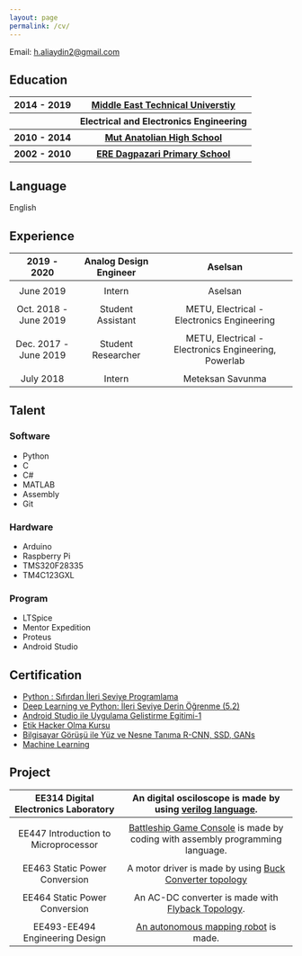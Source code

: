 ```yaml
---
layout: page
permalink: /cv/
---
```


Email: [h.aliaydin2@gmail.com](mailto:h.aliaydin2@gmail.com)

## Education

<table style="width:100%">
  <tr>
    <th>2014 - 2019 </th>
    <th><a href="https://eee.metu.edu.tr/">Middle East Technical Universtiy</a></th>
  </tr>
  <tr>
    <th></th>
    <th>Electrical and Electronics Engineering</th>
  </tr>
  <tr>
    <th>2010 - 2014</th>
    <th><a href = "http://mutanadolu.meb.k12.tr/">Mut Anatolian High School</a></th>
  </tr>
  <tr>
    <th>2002 - 2010</th>
    <th><a href = "http://eredagpazariilkokulu-ortaokulu.meb.k12.tr/">ERE Dagpazari Primary School</a></th>
  </tr>
</table>


## Language

English

## Experience 

| 2019 - 2020 | Analog Design Engineer | Aselsan |
| :------: | :-------: | :-------: |
||||
| June 2019 | Intern | Aselsan | 
||||
|Oct. 2018 - June 2019|Student Assistant |  METU, Electrical - Electronics Engineering|
||||
|Dec. 2017 - June 2019 | Student Researcher| METU, Electrical - Electronics Engineering, Powerlab|
||||
|July 2018| Intern | Meteksan Savunma|

## Talent

### Software
- Python
- C
- C#
- MATLAB
- Assembly
- Git

### Hardware
- Arduino
- Raspberry Pi
- TMS320F28335
- TM4C123GXL

### Program
- LTSpice
- Mentor Expedition
- Proteus
- Android Studio

## Certification
- [Python : Sıfırdan İleri Seviye Programlama](https://www.udemy.com/certificate/UC-OEFPU7XA/)
- [Deep Learning ve Python: İleri Seviye Derin Öğrenme (5.2)](https://www.udemy.com/certificate/UC-JJDMX7S0/)
- [Android Studio ile Uygulama Gelistirme Egitimi-1](https://www.udemy.com/certificate/UC-K2WTT338/)
- [Etik Hacker Olma Kursu](https://www.udemy.com/certificate/UC-e468e9cc-02f0-43d7-9cee-be3a4b375324/)
- [Bilgisayar Görüşü ile Yüz ve Nesne Tanıma R-CNN, SSD, GANs](https://www.udemy.com/certificate/UC-b27f9c9d-fbd7-46f1-a966-da9753b308da/)
- [Machine Learning](https://www.coursera.org/account/accomplishments/records/63ZLTPMHRNPS)


## Project

|EE314 Digital Electronics Laboratory| An digital osciloscope is made by using [verilog language](https://github.com/aliaydin96/proje).|
| :------: | :-------: |
|||
|EE447 Introduction to Microprocessor |  [Battleship Game Console](https://github.com/aliaydin96/Battleship_Game_Console) is made by coding with assembly programming language. |
|||
|EE463 Static Power Conversion| A motor driver is made by using [Buck Converter topology](https://github.com/nailtosun/EE-463-Hardware-Project)|
|||
|EE464 Static Power Conversion|An AC-DC converter is made with [Flyback Topology](https://github.com/aliaydin96/EE464_Hardware_Project).|
|||
|EE493-EE494 Engineering Design|[An autonomous mapping robot](https://github.com/aliaydin96/EngineeringDesign) is made.|







